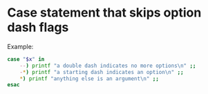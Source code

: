 # Case statement that skips option dash flags

Example:

```sh
case "$x" in
    --) printf "a double dash indicates no more options\n" ;;
    -*) printf "a starting dash indicates an option\n" ;;
    *) printf "anything else is an argument\n" ;;
esac
```
